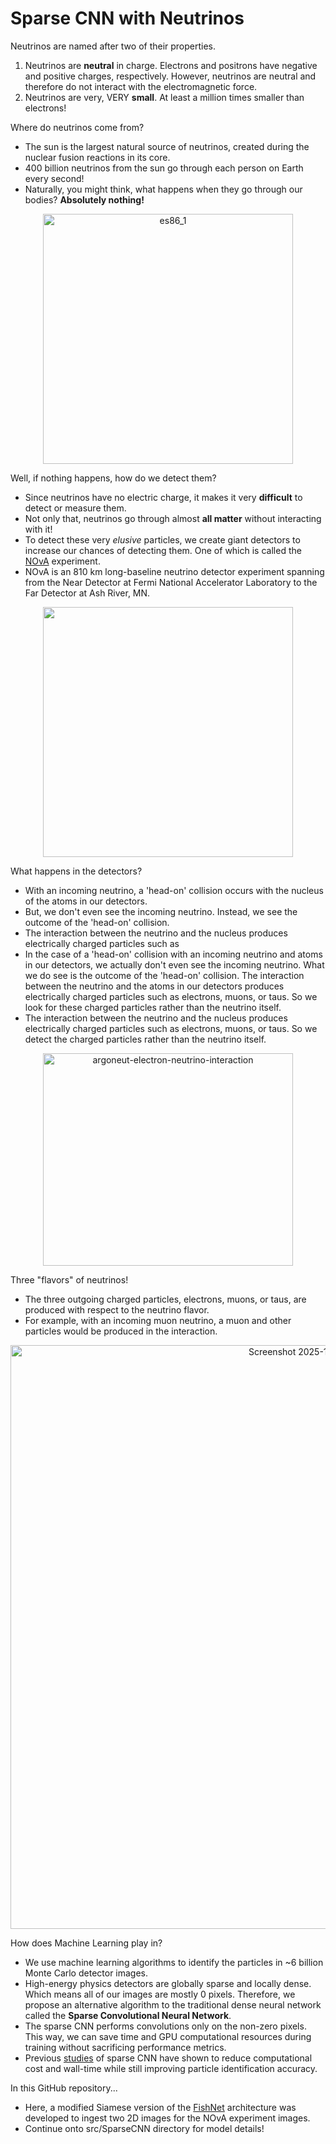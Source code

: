 # Sparse CNN with Neutrinos

Neutrinos are named after two of their properties. 
1) Neutrinos are **neutral** in charge. Electrons and positrons have negative and positive charges, respectively. However, neutrinos are neutral and therefore do not interact with the electromagnetic force.
2) Neutrinos are very, VERY **small**. At least a million times smaller than electrons!

Where do neutrinos come from?
- The sun is the largest natural source of neutrinos, created during the nuclear fusion reactions in its core.
- 400 billion neutrinos from the sun go through each person on Earth every second!
- Naturally, you might think, what happens when they go through our bodies? __Absolutely nothing!__
<div align="center">
<img width="400" alt="es86_1" src="https://github.com/user-attachments/assets/f3caa0a4-68e2-4508-a882-eeec6911f3f5" />
</div>


Well, if nothing happens, how do we detect them?
- Since neutrinos have no electric charge, it makes it very **difficult** to detect or measure them.
- Not only that, neutrinos go through almost **all matter** without interacting with it! 
- To detect these very _elusive_ particles, we create giant detectors to increase our chances of detecting them. One of which is called the [NOvA](https://novaexperiment.fnal.gov/) experiment.
- NOvA is an 810 km long-baseline neutrino detector experiment spanning from the Near Detector at Fermi National Accelerator Laboratory to the Far Detector at Ash River, MN.
<div align="center">
<img width="400" src="https://github.com/user-attachments/assets/fd8c6541-db21-404e-8fc0-840e4e43ff03" />
</div>

What happens in the detectors?
- With an incoming neutrino, a 'head-on' collision occurs with the nucleus of the atoms in our detectors.
- But, we don't even see the incoming neutrino. Instead, we see the outcome of the 'head-on' collision.
- The interaction between the neutrino and the nucleus produces electrically charged particles such as 
- In the case of a 'head-on' collision with an incoming neutrino and atoms in our detectors, we actually don't even see the incoming neutrino. What we do see is the outcome of the 'head-on' collision. The interaction between the neutrino and the atoms in our detectors produces electrically charged particles such as electrons, muons, or taus. So we look for these charged particles rather than the neutrino itself.
- The interaction between the neutrino and the nucleus produces electrically charged particles such as electrons, muons, or taus. So we detect the charged particles rather than the neutrino itself.
<div align="center">
<img width="400" height="340" alt="argoneut-electron-neutrino-interaction" src="https://github.com/user-attachments/assets/696065a3-db46-463f-8695-76c38aaba9c1" />
</div>

Three "flavors" of neutrinos!
- The three outgoing charged particles, electrons, muons, or taus, are produced with respect to the neutrino flavor.
- For example, with an incoming muon neutrino, a muon and other particles would be produced in the interaction.
<div align="center">
<img width="1000" height="934" alt="Screenshot 2025-10-24 at 11 13 03 AM" src="https://github.com/user-attachments/assets/7d97b2ea-d421-4af7-9a9d-1484befc7a26" />
</div>

How does Machine Learning play in?
- We use machine learning algorithms to identify the particles in ~6 billion Monte Carlo detector images.
- High-energy physics detectors are globally sparse and locally dense. Which means all of our images are mostly 0 pixels. Therefore, we propose an alternative algorithm to the traditional dense neural network called the **Sparse Convolutional Neural Network**.
- The sparse CNN performs convolutions only on the non-zero pixels. This way, we can save time and GPU computational resources during training without sacrificing performance metrics.
- Previous [studies](https://arxiv.org/abs/1903.05663) of sparse CNN have shown to reduce computational cost and wall-time while still improving particle identification accuracy. 

In this GitHub repository...
- Here, a modified Siamese version of the [FishNet](https://github.com/kevin-ssy/FishNet) architecture was developed to ingest two 2D images for the NOvA experiment images.
- Continue onto src/SparseCNN directory for model details!
